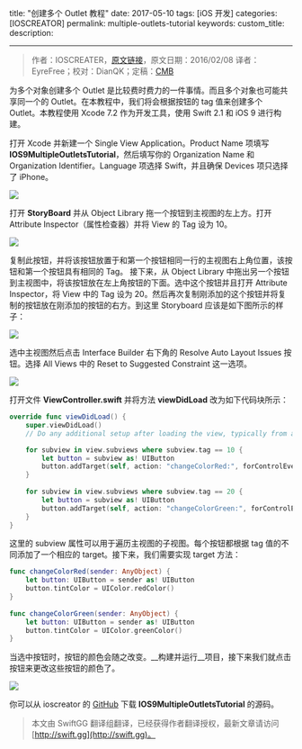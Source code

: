 title: "创建多个 Outlet 教程"
date: 2017-05-10
tags: [iOS 开发]
categories: [IOSCREATOR]
permalink: multiple-outlets-tutorial
keywords: 
custom_title: 
description: 

---
> 作者：IOSCREATER，[原文链接](https://www.ioscreator.com/tutorials/multiple-outlets-tutorial)，原文日期：2016/02/08
> 译者：EyreFree；校对：DianQK；定稿：[CMB](https://github.com/chenmingbiao)
  







<!--此处开始正文-->

为多个对象创建多个 Outlet 是比较费时费力的一件事情。而且多个对象也可能共享同一个的 Outlet。在本教程中，我们将会根据按钮的 tag 值来创建多个 Outlet。本教程使用 Xcode 7.2 作为开发工具，使用 Swift 2.1 和 iOS 9 进行构建。

<!--more-->

打开 Xcode 并新建一个 Single View Application。Product Name 项填写 **IOS9MultipleOutletsTutorial**，然后填写你的 Organization Name 和 Organization Identifier。Language 项选择 Swift，并且确保 Devices 项只选择了 iPhone。

![](https://static1.squarespace.com/static/52428a0ae4b0c4a5c2a2cede/t/56962b56a12f44ae28276e6e/1452682071748/?format=750w)

打开 __StoryBoard__ 并从 Object Library 拖一个按钮到主视图的左上方。打开 Attribute Inspector（属性检查器）并将 View 的 Tag 设为 10。

![](https://static1.squarespace.com/static/52428a0ae4b0c4a5c2a2cede/t/56967c4fb204d5edf92596e3/1452702801210/?format=300w)

复制此按钮，并将该按钮放置于和第一个按钮相同一行的主视图右上角位置，该按钮和第一个按钮具有相同的 Tag。
接下来，从 Object Library 中拖出另一个按钮到主视图中，将该按钮放在左上角按钮的下面。选中这个按钮并且打开 Attribute Inspector，将 View 中的 Tag 设为 20。然后再次复制刚添加的这个按钮并将复制的按钮放在刚添加的按钮的右方。到这里 Storyboard 应该是如下图所示的样子：

![](https://static1.squarespace.com/static/52428a0ae4b0c4a5c2a2cede/t/56b3af28746fb99c72839226/1454616374964/?format=750w)

选中主视图然后点击 Interface Builder 右下角的 Resolve Auto Layout Issues 按钮。选择 All Views 中的 Reset to Suggested Constraint 这一选项。

![](https://static1.squarespace.com/static/52428a0ae4b0c4a5c2a2cede/t/56b50962746fb9a53ff4610c/1454705005083/?format=500w)

打开文件 __ViewController.swift__ 并将方法 __viewDidLoad__ 改为如下代码块所示：

```swift
override func viewDidLoad() {
    super.viewDidLoad()
    // Do any additional setup after loading the view, typically from a nib.

    for subview in view.subviews where subview.tag == 10 {
        let button = subview as! UIButton
        button.addTarget(self, action: "changeColorRed:", forControlEvents: .TouchUpInside)
    }
        
    for subview in view.subviews where subview.tag == 20 {
        let button = subview as! UIButton
        button.addTarget(self, action: "changeColorGreen:", forControlEvents: .TouchUpInside)
    }
}
```

这里的 subview 属性可以用于遍历主视图的子视图。每个按钮都根据 tag 值的不同添加了一个相应的 target。接下来，我们需要实现 target 方法：

```swift
func changeColorRed(sender: AnyObject) {
    let button: UIButton = sender as! UIButton
    button.tintColor = UIColor.redColor()
}
    
func changeColorGreen(sender: AnyObject) {
    let button: UIButton = sender as! UIButton
    button.tintColor = UIColor.greenColor()
}
```

当选中按钮时，按钮的颜色会随之改变。__构建并运行__项目，接下来我们就点击按钮来更改这些按钮的颜色了。

![](https://static1.squarespace.com/static/52428a0ae4b0c4a5c2a2cede/t/56b3afc662cd945febf7cbf7/1454616530586/?format=750w)

你可以从 ioscreator 的 [GitHub](https://github.com/ioscreator/ioscreator) 下载 __IOS9MultipleOutletsTutorial__ 的源码。



> 本文由 SwiftGG 翻译组翻译，已经获得作者翻译授权，最新文章请访问 [http://swift.gg](http://swift.gg)。